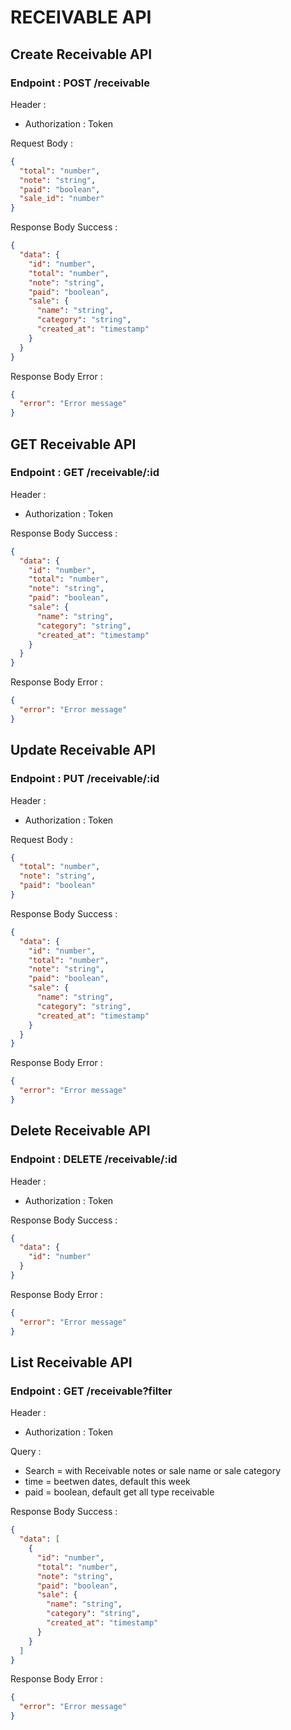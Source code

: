 # RECEIVABLE API

## Create Receivable API

### Endpoint : POST /receivable

Header :

- Authorization : Token

Request Body :

```json
{
  "total": "number",
  "note": "string",
  "paid": "boolean",
  "sale_id": "number"
}
```

Response Body Success :

```json
{
  "data": {
    "id": "number",
    "total": "number",
    "note": "string",
    "paid": "boolean",
    "sale": {
      "name": "string",
      "category": "string",
      "created_at": "timestamp"
    }
  }
}
```

Response Body Error :

```json
{
  "error": "Error message"
}
```

## GET Receivable API

### Endpoint : GET /receivable/:id

Header :

- Authorization : Token

Response Body Success :

```json
{
  "data": {
    "id": "number",
    "total": "number",
    "note": "string",
    "paid": "boolean",
    "sale": {
      "name": "string",
      "category": "string",
      "created_at": "timestamp"
    }
  }
}
```

Response Body Error :

```json
{
  "error": "Error message"
}
```

## Update Receivable API

### Endpoint : PUT /receivable/:id

Header :

- Authorization : Token

Request Body :

```json
{
  "total": "number",
  "note": "string",
  "paid": "boolean"
}
```

Response Body Success :

```json
{
  "data": {
    "id": "number",
    "total": "number",
    "note": "string",
    "paid": "boolean",
    "sale": {
      "name": "string",
      "category": "string",
      "created_at": "timestamp"
    }
  }
}
```

Response Body Error :

```json
{
  "error": "Error message"
}
```

## Delete Receivable API

### Endpoint : DELETE /receivable/:id

Header :

- Authorization : Token

Response Body Success :

```json
{
  "data": {
    "id": "number"
  }
}
```

Response Body Error :

```json
{
  "error": "Error message"
}
```

## List Receivable API

### Endpoint : GET /receivable?filter

Header :

- Authorization : Token

Query :

- Search = with Receivable notes or sale name or sale category
- time = beetwen dates, default this week
- paid = boolean, default get all type receivable

Response Body Success :

```json
{
  "data": [
    {
      "id": "number",
      "total": "number",
      "note": "string",
      "paid": "boolean",
      "sale": {
        "name": "string",
        "category": "string",
        "created_at": "timestamp"
      }
    }
  ]
}
```

Response Body Error :

```json
{
  "error": "Error message"
}
```
